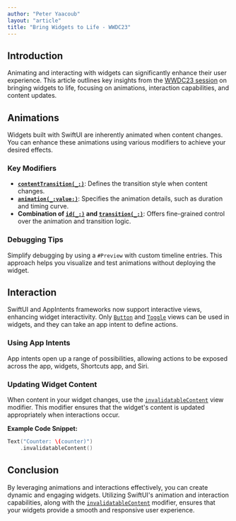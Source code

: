 ```yaml
---
author: "Peter Yaacoub"
layout: "article"
title: "Bring Widgets to Life - WWDC23"
---
```


## Introduction

Animating and interacting with widgets can significantly enhance their user experience. This article outlines key insights from the [WWDC23 session](https://developer.apple.com/videos/play/wwdc2023/10028/) on bringing widgets to life, focusing on animations, interaction capabilities, and content updates.

## Animations

Widgets built with SwiftUI are inherently animated when content changes. You can enhance these animations using various modifiers to achieve your desired effects.

### Key Modifiers

- **[`contentTransition(_:)`](https://developer.apple.com/documentation/swiftui/view/contenttransition(_:))**: Defines the transition style when content changes.
- **[`animation(_:value:)`](https://developer.apple.com/documentation/swiftui/view/animation(_:value:))**: Specifies the animation details, such as duration and timing curve.
- **Combination of [`id(_:)`](https://developer.apple.com/documentation/swiftui/view/id(_:)) and [`transition(_:)`](https://developer.apple.com/documentation/swiftui/view/transition(_:)-5h5h0)**: Offers fine-grained control over the animation and transition logic.

### Debugging Tips

Simplify debugging by using a `#Preview` with custom timeline entries. This approach helps you visualize and test animations without deploying the widget.

## Interaction

SwiftUI and AppIntents frameworks now support interactive views, enhancing widget interactivity. Only [`Button`](https://developer.apple.com/documentation/swiftui/button) and [`Toggle`](https://developer.apple.com/documentation/swiftui/toggle) views can be used in widgets, and they can take an app intent to define actions.

### Using App Intents

App intents open up a range of possibilities, allowing actions to be exposed across the app, widgets, Shortcuts app, and Siri.

### Updating Widget Content

When content in your widget changes, use the [`invalidatableContent`](https://developer.apple.com/documentation/SwiftUI/View/invalidatableContent(_:)) view modifier. This modifier ensures that the widget's content is updated appropriately when interactions occur.

**Example Code Snippet:**
```swift
Text("Counter: \(counter)")
    .invalidatableContent()
```

## Conclusion

By leveraging animations and interactions effectively, you can create dynamic and engaging widgets. Utilizing SwiftUI's animation and interaction capabilities, along with the [`invalidatableContent`](https://developer.apple.com/documentation/SwiftUI/View/invalidatableContent(_:)) modifier, ensures that your widgets provide a smooth and responsive user experience.